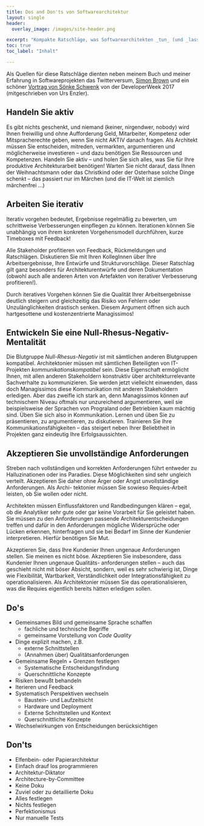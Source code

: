 ```yaml
---
title: Dos and Don'ts von Softwarearchitektur
layout: single
header:
  overlay_image: /images/site-header.png

excerpt: "Kompakte Ratschläge, was Softwarearchitekten _tun_ (und _lassen_) sollten"
toc: true
toc_label: "Inhalt"

---
```


Als Quellen für diese Ratschläge dienten neben meinem Buch und meiner Erfahrung
in Softwareprojekten das Twitterversum, [Simon Brown](https://twitter.com/simonbrown?lang=de)
und ein schöner [Vortrag von Sönke Schwenk](https://twitter.com/ursenzler/status/879390512813395968/photo/1)
von der DeveloperWeek 2017 (mitgeschrieben von Urs Enzler).


## Handeln Sie aktiv
Es gibt nichts geschenkt, und niemand (keiner, nirgendwer, nobody) wird Ihnen freiwillig und ohne Aufforderung Geld, Mitarbeiter, Kompetenz oder Mitspracherechte geben, wenn Sie nicht AKTIV danach fragen. Als Architekt müssen Sie entscheiden, mitreden, vermarkten, argumentieren und möglicherweise investieren – und dazu benötigen Sie Ressourcen und Kompetenzen. Handeln Sie aktiv – und holen Sie sich alles, was Sie für Ihre produktive Architekturarbeit benötigen! Warten Sie nicht darauf, dass Ihnen der Weihnachtsmann oder das Christkind oder der Osterhase solche Dinge schenkt – das passiert nur im Märchen (und die IT-Welt ist ziemlich märchenfrei ...)

## Arbeiten Sie iterativ
Iterativ vorgehen bedeutet, Ergebnisse regelmäßig zu bewerten, um schrittweise Verbesserungen einpflegen zu können. Iterationen können Sie unabhängig
von ihrem konkreten Vorgehensmodell durchführen, kurze Timeboxes mit Feedback!

Alle Stakeholder profitieren von Feedback, Rückmeldungen und Ratschlägen. Diskutieren Sie mit Ihren KollegInnen über Ihre Arbeitsergebnisse, Ihre Entwürfe und Strukturvorschläge. Dieser Ratschlag gilt ganz besonders für Architekturentwürfe und deren Dokumentation (obwohl auch alle anderen Arten von Artefakten von iterativer Verbesserung profitieren!).

Durch iteratives Vorgehen können Sie die Qualität Ihrer Arbeitsergebnisse deutlich steigern und gleichzeitig das Risiko von Fehlern oder Unzulänglichkeiten drastisch senken. Diesem Argument öffnen sich auch hartgesottene und kostenzentrierte Managissimos!

## Entwickeln Sie eine Null-Rhesus-Negativ-Mentalität

Die Blutgruppe _Null-Rhesus-Negativ_ ist mit sämtlichen anderen Blutgruppen kompatibel. Architektonier müssen mit sämtlichen Beteiligten von IT-Projekten _kommunikationskompatibel_ sein. Diese Eigenschaft ermöglicht Ihnen, mit allen anderen Stakeholdern konstruktiv über architekturrelevante Sachverhalte zu kommunizieren.
Sie werden jetzt vielleicht einwenden, dass doch Managissimos diese Kommunikation mit anderen Stakeholdern erledigen. Aber das zweifle ich stark an, denn Managissimos können auf technischem Niveau oftmals nur unzureichend argumentieren, weil sie beispielsweise der Sprachen von Prograland oder Betriebien kaum mächtig sind.
Üben Sie sich also in Kommunikation. Lernen und üben Sie zu präsentieren, zu argumentieren, zu diskutieren. Trainieren Sie Ihre Kommunikationsfähigkeiten – das steigert neben Ihrer Beliebtheit in Projekten ganz eindeutig Ihre Erfolgsaussichten.

## Akzeptieren Sie unvollständige Anforderungen
Streben nach vollständigen und korrekten Anforderungen führt entweder zu Halluzinationen oder ins Paradies. Diese Möglichkeiten sind sehr ungleich verteilt.
Akzeptieren Sie daher ohne Ärger oder Angst unvollständige Anforderungen. Als Archi- tektonier müssen Sie sowieso Requies-Arbeit leisten, ob Sie wollen oder nicht.

Architekten müssen Einflussfaktoren und Randbedingungen klären – egal, ob die Analytiker sehr gute oder gar keine Vorarbeit für Sie geleistet haben. Sie müssen zu den Anforderungen passende Architekturentscheidungen treffen und dafür in den Anforderungen mögliche Widersprüche oder Lücken erkennen, hinterfragen und sie bei Bedarf im Sinne der Kundenier interpretieren. Hierfür benötigen Sie Mut.

Akzeptieren Sie, dass Ihre Kundenier Ihnen ungenaue Anforderungen stellen. Sie meinen es nicht böse. Akzeptieren Sie insbesondere, dass Kundenier Ihnen ungenaue Qualitäts- anforderungen stellen – auch das geschieht nicht mit böser Absicht, sondern, weil es sehr schwierig ist, Dinge wie Flexibilität, Wartbarkeit, Verständlichkeit oder Integrationsfähigkeit zu operationalisieren. Als Architektonier müssen Sie das operationalisieren, was die Requies eigentlich bereits hätten erledigen sollen.


## Do's

* Gemeinsames Bild und gemeinsame Sprache schaffen
  * fachliche und technische Begriffe
  * gemeinsame Vorstellung von _Code Quality_
* Dinge explizit machen, z.B.
  * externe Schnittstellen
  * (Annahmen über) Qualitätsanforderungen
* Gemeinsame Regeln + Grenzen festlegen
  * Systematische Entscheidungsfindung
  * Querschnittliche Konzepte
* Risiken bewußt behandeln  
* Iterieren und Feedback
* Systematisch Perspektiven wechseln
  * Baustein- und Laufzeitsicht
  * Hardware und Deployment
  * Externe Schnittstellen und Kontext
  * Querschnittliche Konzepte
* Wechselwirkungen von Entscheidungen berücksichtigen

## Don'ts

* Elfenbein- oder Papierarchitektur
* Einfach drauf los programmieren
* Architektur-Diktator
* Architecture-by-Committee
* Keine Doku
* Zuviel oder zu detaillierte Doku
* Alles festlegen
* Nichts festlegen
* Perfektionismus
* Nur manuelle Tests
